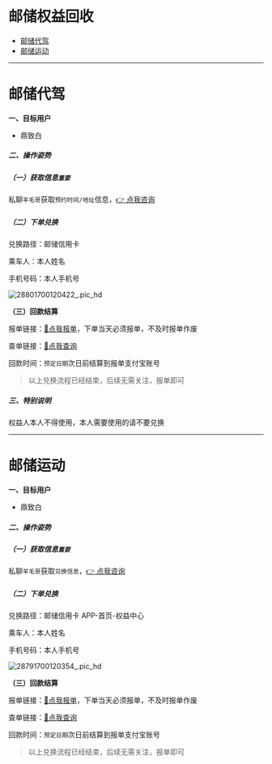 # 邮储权益回收

- [邮储代驾](#邮储代驾)
- [邮储运动](#邮储运动)

---

# 邮储代驾

**一、目标用户**

- 鼎致白

##### 二、操作姿势

##### （一）获取信息`重要`

私聊`羊毛哥`获取`预约时间/地址`信息，[👉 点我咨询](https://work.weixin.qq.com/ca/cawcdefd4b421df61a)

##### （二）下单兑换

兑换路径：邮储信用卡

乘车人：本人姓名

手机号码：本人手机号

![28801700120422_.pic_hd](https://wiki.zjkmkj.com/media/202311161544041.png)

**（三）回款结算**

报单链接：[:link:点我报单](http://u.zjkm.xyz/xGzEF)，下单当天必须报单，不及时报单作废

查单链接：[:link:点我查询](http://u.zjkm.xyz/Cr7RF)

回款时间：`预定日期`次日前结算到报单支付宝账号

> 以上兑换流程已经结束，后续无需关注，报单即可

##### 三、特别说明

权益人本人不得使用，本人需要使用的请不要兑换

---

# 邮储运动

**一、目标用户**

- 鼎致白

##### 二、操作姿势

##### （一）获取信息`重要`

私聊`羊毛哥`获取`兑换信息`，[👉 点我咨询](https://work.weixin.qq.com/ca/cawcdefd4b421df61a)

##### （二）下单兑换

兑换路径：邮储信用卡 APP-首页-权益中心

乘车人：本人姓名

手机号码：本人手机号

![28791700120354_.pic_hd](https://wiki.zjkmkj.com/media/202311161543401.png)

**（三）回款结算**

报单链接：[:link:点我报单](http://u.zjkm.xyz/xGzEF)，下单当天必须报单，不及时报单作废

查单链接：[:link:点我查询](http://u.zjkm.xyz/Cr7RF)

回款时间：`预定日期`次日前结算到报单支付宝账号

> 以上兑换流程已经结束，后续无需关注，报单即可
